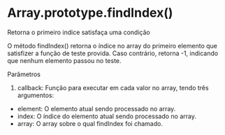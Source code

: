 # Array.prototype.findIndex()

Retorna o primeiro indice satisfaça uma condição

O método findIndex() retorna o índice no array do primeiro elemento que 
satisfizer a função de teste provida. Caso contrário, retorna -1, 
indicando que nenhum elemento passou no teste.

Parâmetros

1. callback: Função para executar em cada valor no array, tendo três argumentos:
  - element: O elemento atual sendo processado no array.
  - index: O índice do elemento atual sendo processado no array.
  - array: O array sobre o qual findIndex foi chamado.